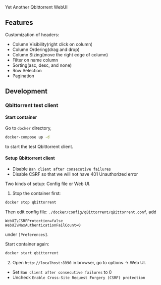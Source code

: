 Yet Another Qbittorrent WebUI

## Features

Customization of headers:

- Column Visibility(right click on column)
- Column Ordering(drag and drop)
- Column Sizing(move the right edge of column)
- Filter on name column
- Sorting(asc, desc, and none)
- Row Selection
- Pagination


## Development

### Qbittorrent test client

#### Start container

Go to `docker` directory,

```bash
docker-compose up -d
```

to start the test Qbittorrent client.

#### Setup Qbittorrent client

- Disable `Ban client after consecutive failures`
- Disable CSRF so that we will not have 401 Unauthorized error

Two kinds of setup: Config file or Web UI.

1. Stop the container first:

```bash
docker stop qbittorrent
```

Then edit config file: `./docker/config/qBittorrent/qBittorrent.conf`, add

```
WebUI\CSRFProtection=false
WebUI\MaxAuthenticationFailCount=0
```

under `[Preferences]`.

Start container again:

```bash
docker start qbittorrent
```

2. Open `http://localhost:8090` in browser, go to options -> Web UI.

- Set `Ban client after consecutive failures` to 0
- Uncheck `Enable Cross-Site Request Forgery (CSRF) protection`
